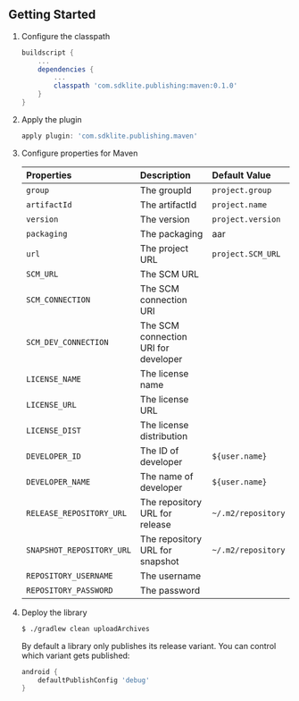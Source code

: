 ## Getting Started

1. Configure the classpath

    ```groovy
    buildscript {
        ...
        dependencies {
            ...
            classpath 'com.sdklite.publishing:maven:0.1.0'
        }
    }
    ```

1. Apply the plugin

    ```groovy
    apply plugin: 'com.sdklite.publishing.maven'
    ```

1. Configure properties for Maven

    | Properties                | Description                          | Default Value       |
    |:--------------------------|:-------------------------------------|:--------------------|
    | `group`                   | The groupId                          | `project.group`     |
    | `artifactId`              | The artifactId                       | `project.name`      |
    | `version`                 | The version                          | `project.version`   |
    | `packaging`               | The packaging                        | aar                 |
    | `url`                     | The project URL                      | `project.SCM_URL`   |
    | `SCM_URL`                 | The SCM URL                          |                     |
    | `SCM_CONNECTION`          | The SCM connection URI               |                     |
    | `SCM_DEV_CONNECTION`      | The SCM connection URI for developer |                     |
    | `LICENSE_NAME`            | The license name                     |                     |
    | `LICENSE_URL`             | The license URL                      |                     |
    | `LICENSE_DIST`            | The license distribution             |                     |
    | `DEVELOPER_ID`            | The ID of developer                  | `${user.name}`      |
    | `DEVELOPER_NAME`          | The name of developer                | `${user.name}`      |
    | `RELEASE_REPOSITORY_URL`  | The repository URL for release       | `~/.m2/repository`  |
    | `SNAPSHOT_REPOSITORY_URL` | The repository URL for snapshot      | `~/.m2/repository`  | 
    | `REPOSITORY_USERNAME`     | The username                         |                     | 
    | `REPOSITORY_PASSWORD`     | The password                         |                     | 

1. Deploy the library

    ```bash
    $ ./gradlew clean uploadArchives
    ```
    
    By default a library only publishes its release variant. You can control which variant gets published:
    
    ```groovy
    android {
        defaultPublishConfig 'debug'
    }
    ```